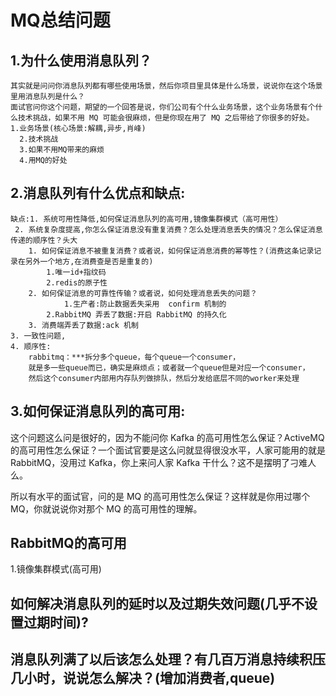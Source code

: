 # MQ总结问题

## 1.为什么使用消息队列？
    其实就是问问你消息队列都有哪些使用场景，然后你项目里具体是什么场景，说说你在这个场景里用消息队列是什么？
    面试官问你这个问题，期望的一个回答是说，你们公司有个什么业务场景，这个业务场景有个什么技术挑战，如果不用 MQ 可能会很麻烦，但是你现在用了 MQ 之后带给了你很多的好处。
    1.业务场景(核心场景:解耦,异步,肖峰)
	  2.技术挑战
	  3.如果不用MQ带来的麻烦
	  4.用MQ的好处
## 2.消息队列有什么优点和缺点:
    缺点:1. 系统可用性降低,如何保证消息队列的高可用,镜像集群模式（高可用性）
	 2. 系统复杂度提高,你怎么保证消息没有重复消费？怎么处理消息丢失的情况？怎么保证消息传递的顺序性？头大
		1. 如何保证消息不被重复消费？或者说，如何保证消息消费的幂等性？(消费这条记录记录在另外一个地方,在消费查是否是重复的)
			1.唯一id+指纹码
			2.redis的原子性
		2. 如何保证消息的可靠性传输？或者说，如何处理消息丢失的问题？
		        1.生产者:防止数据丢失采用  confirm 机制的
			2.RabbitMQ 弄丢了数据:开启 RabbitMQ 的持久化
		3. 消费端弄丢了数据:ack 机制
	3. 一致性问题,
	4. 顺序性:
		rabbitmq：***拆分多个queue，每个queue一个consumer，
		就是多一些queue而已，确实是麻烦点；或者就一个queue但是对应一个consumer，
		然后这个consumer内部用内存队列做排队，然后分发给底层不同的worker来处理
## 3.如何保证消息队列的高可用:
这个问题这么问是很好的，因为不能问你 Kafka 的高可用性怎么保证？ActiveMQ 的高可用性怎么保证？一个面试官要是这么问就显得很没水平，人家可能用的就是 RabbitMQ，没用过 Kafka，你上来问人家 Kafka 干什么？这不是摆明了刁难人么。

所以有水平的面试官，问的是 MQ 的高可用性怎么保证？这样就是你用过哪个 MQ，你就说说你对那个 MQ 的高可用性的理解。

## RabbitMQ的高可用
1.镜像集群模式(高可用)

	
## 如何解决消息队列的延时以及过期失效问题(几乎不设置过期时间)?
## 消息队列满了以后该怎么处理？有几百万消息持续积压几小时，说说怎么解决？(增加消费者,queue)
 
